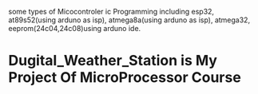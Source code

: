 some types of Micocontroler ic Programming including
esp32,
at89s52(using arduno as isp),
atmega8a(using arduno as isp),
atmega32,
eeprom(24c04,24c08)using arduno ide.
# Dugital_Weather_Station is My Project Of MicroProcessor Course
